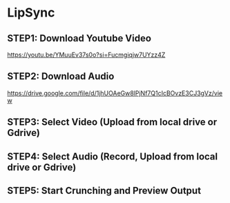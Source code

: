 # LipSync

## STEP1: Download Youtube Video
https://youtu.be/YMuuEv37s0o?si=Fucmgiqjw7UYzz4Z

## STEP2:  Download Audio 
https://drive.google.com/file/d/1jhUOAeGw8lPjNf7Q1cIcBOvzE3CJ3gVz/view

## STEP3: Select Video (Upload from local drive or Gdrive)

## STEP4: Select Audio (Record, Upload from local drive or Gdrive)

## STEP5: Start Crunching and Preview Output